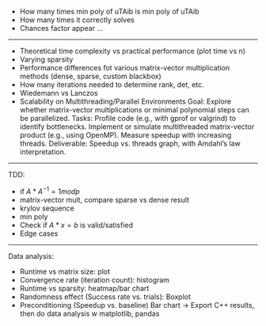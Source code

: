 - How many times min poly of uTAib is min poly of uTAib
- How many times it correctly solves
- Chances factor appear ...
---
- Theoretical time complexity vs practical performance (plot time vs n)
- Varying sparsity
- Performance differences fot various matrix-vector multiplication methods (dense, sparse, custom blackbox)
- How many iterations needed to determine rank, det, etc. 
- Wiedemann vs Lanczos
- Scalability on Multithreading/Parallel Environments
    Goal: Explore whether matrix-vector multiplications or minimal polynomial steps can be parallelized.
    Tasks:
    Profile code (e.g., with gprof or valgrind) to identify bottlenecks.
    Implement or simulate multithreaded matrix-vector product (e.g., using OpenMP).
    Measure speedup with increasing threads.
    Deliverable:
    Speedup vs. threads graph, with Amdahl’s law interpretation.
---
TDD: 
- if $A*A^{-1} = 1 mod p$ 
- matrix-vector mult, compare sparse vs dense result
- krylov sequence
- min poly
- Check if $A*x = b$ is valid/satisfied
- Edge cases
---
Data analysis: 
- Runtime vs matrix size: plot
- Convergence rate (iteration count): histogram
- Runtime vs sparsity: heatmap/bar chart
- Randomness effect	(Success rate vs. trials): Boxplot
- Preconditioning (Speedup vs. baseline) Bar chart
-> Export C++ results, then do data analysis w matplotlib, pandas